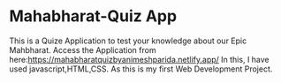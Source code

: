 # Mahabharat-Quiz App
 This is a Quize Application to test your knowledge about our Epic Mahbharat.
 Access the Application from here:https://mahabharatquizbyanimeshparida.netlify.app/
In this, I have used javascript,HTML,CSS. As this is my first Web Development Project.
